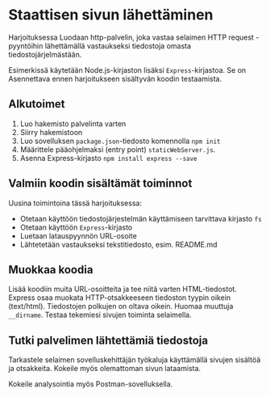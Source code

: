# Staattisen sivun lähettäminen

Harjoituksessa Luodaan http-palvelin, joka vastaa selaimen HTTP request -pyyntöihin
lähettämällä vastaukseksi tiedostoja omasta tiedostojärjelmästään.

Esimerkissä käytetään Node.js-kirjaston lisäksi `Express`-kirjastoa. Se on Asennettava
ennen harjoitukseen sisältyvän koodin testaamista.

## Alkutoimet

1.  Luo hakemisto palvelinta varten
2.  Siirry hakemistoon
3.  Luo sovelluksen `package.json`-tiedosto komennolla `npm init`
4.  Määrittele pääohjelmaksi (entry point) `staticWebServer.js`.
5.  Asenna Express-kirjasto `npm install express --save`

## Valmiin koodin sisältämät toiminnot
Uusina toimintoina tässä harjoituksessa:

-   Otetaan käyttöön tiedostojärjestelmän käyttämiseen tarvittava kirjasto `fs`
-   Otetaan käyttöön `Express`-kirjasto
-   Luetaan latauspyynnön URL-osoite
-   Lähtetetään vastaukseksi tekstitiedosto, esim. README.md

## Muokkaa koodia

Lisää koodiin muita URL-osoitteita ja tee niitä varten HTML-tiedostot. Express osaa
muokata HTTP-otsakkeeseen tiedoston tyypin oikein (text/html). Tiedostojen polkujen
on oltava oikein. Huomaa muuttuja `__dirname`. Testaa tekemiesi sivujen toiminta
selaimella.

## Tutki palvelimen lähtettämiä tiedostoja

Tarkastele selaimen sovelluskehittäjän työkaluja käyttämällä sivujen sisältöä ja otsakkeita. Kokeile myös olemattoman sivun lataamista.

Kokeile analysointia myös Postman-sovelluksella.
